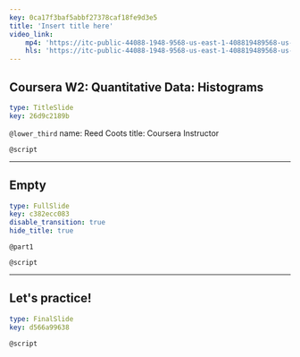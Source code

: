 ```yaml
---
key: 0ca17f3baf5abbf27378caf18fe9d3e5
title: 'Insert title here'
video_link:
    mp4: 'https://itc-public-44088-1948-9568-us-east-1-408819489568-us-east-1.s3.amazonaws.com/input/13_Histogram.mp4'
    hls: 'https://itc-public-44088-1948-9568-us-east-1-408819489568-us-east-1.s3.amazonaws.com/output/hls/13Tabelshistogram.m3u8'
---
```


## Coursera W2: Quantitative Data: Histograms

```yaml
type: TitleSlide
key: 26d9c2189b
```

`@lower_third`
name: Reed Coots
title: Coursera Instructor

`@script`


---

## Empty

```yaml
type: FullSlide
key: c382ecc083
disable_transition: true
hide_title: true
```

`@part1`


`@script`


---

## Let's practice!

```yaml
type: FinalSlide
key: d566a99638
```

`@script`
